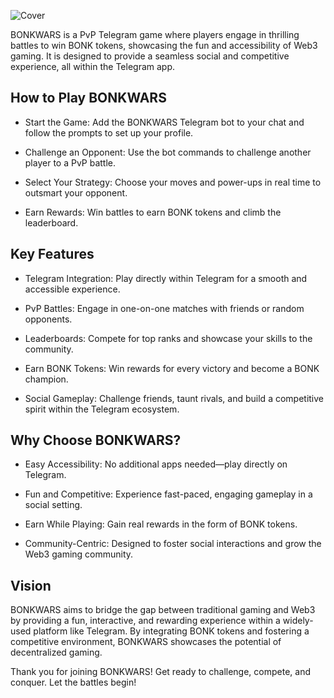 ![Cover](https://github.com/user-attachments/assets/9cb81492-c23b-4bd7-81a0-8b1d1ebde879)


BONKWARS is a PvP Telegram game where players engage in thrilling battles to win BONK tokens, showcasing the fun and accessibility of Web3 gaming. It is designed to provide a seamless social and competitive experience, all within the Telegram app.

## How to Play BONKWARS

- Start the Game: Add the BONKWARS Telegram bot to your chat and follow the prompts to set up your profile.

- Challenge an Opponent: Use the bot commands to challenge another player to a PvP battle.

- Select Your Strategy: Choose your moves and power-ups in real time to outsmart your opponent.

- Earn Rewards: Win battles to earn BONK tokens and climb the leaderboard.


## Key Features

- Telegram Integration: Play directly within Telegram for a smooth and accessible experience.

- PvP Battles: Engage in one-on-one matches with friends or random opponents.

- Leaderboards: Compete for top ranks and showcase your skills to the community.

- Earn BONK Tokens: Win rewards for every victory and become a BONK champion.

- Social Gameplay: Challenge friends, taunt rivals, and build a competitive spirit within the Telegram ecosystem.

## Why Choose BONKWARS?

- Easy Accessibility: No additional apps needed—play directly on Telegram.

- Fun and Competitive: Experience fast-paced, engaging gameplay in a social setting.

- Earn While Playing: Gain real rewards in the form of BONK tokens.

- Community-Centric: Designed to foster social interactions and grow the Web3 gaming community.

## Vision

BONKWARS aims to bridge the gap between traditional gaming and Web3 by providing a fun, interactive, and rewarding experience within a widely-used platform like Telegram. By integrating BONK tokens and fostering a competitive environment, BONKWARS showcases the potential of decentralized gaming.

Thank you for joining BONKWARS! Get ready to challenge, compete, and conquer. Let the battles begin!

